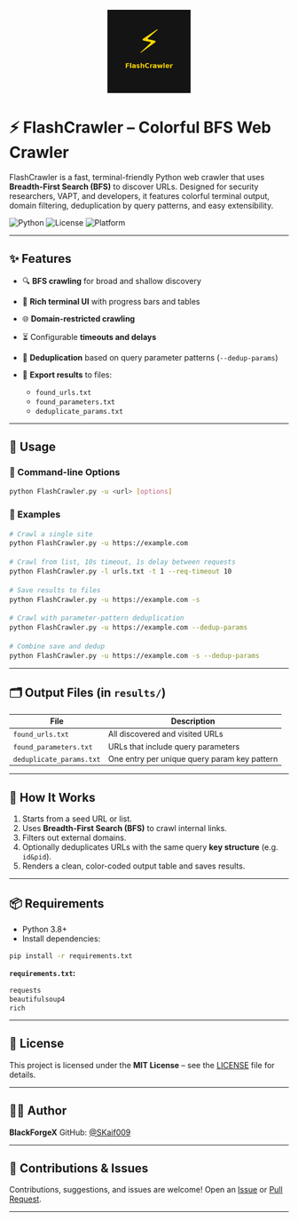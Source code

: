 <p align="center">
  <img src="assets/flashcrawler_icon.png" width="150" alt="FlashCrawler Icon"/>
</p>


# ⚡ FlashCrawler – Colorful BFS Web Crawler

FlashCrawler is a fast, terminal-friendly Python web crawler that uses **Breadth-First Search (BFS)** to discover URLs. Designed for security researchers, VAPT, and developers, it features colorful terminal output, domain filtering, deduplication by query patterns, and easy extensibility.

![Python](https://img.shields.io/badge/Python-3.8+-blue)
![License](https://img.shields.io/badge/License-MIT-green)
![Platform](https://img.shields.io/badge/Platform-Cross--platform-lightgrey)

---

## ✨ Features

* 🔍 **BFS crawling** for broad and shallow discovery
* 🎨 **Rich terminal UI** with progress bars and tables
* 🌐 **Domain-restricted crawling**
* ⏳ Configurable **timeouts and delays**
* 🧠 **Deduplication** based on query parameter patterns (`--dedup-params`)
* 📝 **Export results** to files:

  * `found_urls.txt`
  * `found_parameters.txt`
  * `deduplicate_params.txt`

---

## 🚀 Usage

### 🔧 Command-line Options

```bash
python FlashCrawler.py -u <url> [options]
```

### 🔗 Examples

```bash
# Crawl a single site
python FlashCrawler.py -u https://example.com

# Crawl from list, 10s timeout, 1s delay between requests
python FlashCrawler.py -l urls.txt -t 1 --req-timeout 10

# Save results to files
python FlashCrawler.py -u https://example.com -s

# Crawl with parameter-pattern deduplication
python FlashCrawler.py -u https://example.com --dedup-params

# Combine save and dedup
python FlashCrawler.py -u https://example.com -s --dedup-params
```

---

## 🗂 Output Files (in `results/`)

| File                     | Description                                  |
| ------------------------ | -------------------------------------------- |
| `found_urls.txt`         | All discovered and visited URLs              |
| `found_parameters.txt`   | URLs that include query parameters           |
| `deduplicate_params.txt` | One entry per unique query param key pattern |

---

## 🧠 How It Works

1. Starts from a seed URL or list.
2. Uses **Breadth-First Search (BFS)** to crawl internal links.
3. Filters out external domains.
4. Optionally deduplicates URLs with the same query **key structure** (e.g. `id&pid`).
5. Renders a clean, color-coded output table and saves results.

---

## 📦 Requirements

* Python 3.8+
* Install dependencies:

```bash
pip install -r requirements.txt
```

**`requirements.txt`:**

```text
requests
beautifulsoup4
rich
```

---

## 📄 License

This project is licensed under the **MIT License** – see the [LICENSE](LICENSE) file for details.

---

## 👨‍💻 Author

**BlackForgeX**
GitHub: [@SKaif009](https://github.com/SKaif009)

---

## 💬 Contributions & Issues

Contributions, suggestions, and issues are welcome!
Open an [Issue](https://github.com/YOUR_USERNAME/FlashCrawler/issues) or [Pull Request](https://github.com/YOUR_USERNAME/FlashCrawler/pulls).

---
